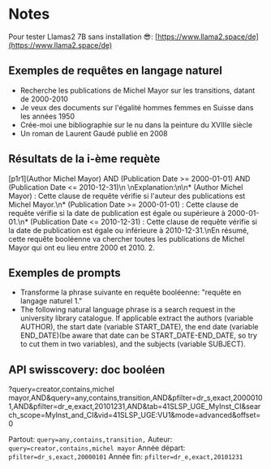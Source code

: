 # Notes

Pour tester Llamas2 7B sans installation 😎: [https://www.llama2.space/de](https://www.llama2.space/de)

## Exemples de requêtes en langage naturel

* Recherche les publications de Michel Mayor sur les transitions, datant de 2000-2010
* Je veux des documents sur l'égalité hommes femmes en Suisse dans les années 1950
* Crée-moi une bibliographie sur le nu dans la peinture du XVIIIe siècle
* Un roman de Laurent Gaudé publié en 2008

## Résultats de la i-ème requète
[p1r1](Author Michel Mayor) AND (Publication Date >= 2000-01-01) AND (Publication Date <= 2010-12-31)\n    \nExplanation:\n\n* (Author Michel Mayor) : Cette clause de requête vérifie si l'auteur des publications est Michel Mayor.\n* (Publication Date >= 2000-01-01) : Cette clause de requête vérifie si la date de publication est égale ou supérieure à 2000-01-01.\n* (Publication Date <= 2010-12-31) : Cette clause de requête vérifie si la date de publication est égale ou inférieure à 2010-12-31.\nEn résumé, cette requête booléenne va chercher toutes les publications de Michel Mayor qui ont eu lieu entre 2000 et 2010.
2.

## Exemples de prompts

* Transforme la phrase suivante en requête booléenne: "requête en langage naturel 1."
* The following natural language phrase is a search request in the university library catalogue. If applicable extract the authors (variable AUTHOR), the start date (variable START_DATE), the end date (variable END_DATE)(be aware that date can be START_DATE-END_DATE, so try to cut them in two variables),  and the subjects (variable SUBJECT).


## API swisscovery: doc booléen

?query=creator,contains,michel mayor,AND&query=any,contains,transition,AND&pfilter=dr_s,exact,20000101,AND&pfilter=dr_e,exact,20101231,AND&tab=41SLSP_UGE_MyInst_CI&search_scope=MyInst_and_CI&vid=41SLSP_UGE:VU1&mode=advanced&offset=0

Partout: `query=any,contains,transition,`
Auteur: `query=creator,contains,michel mayor`
Année départ: `pfilter=dr_s,exact,20000101`
Année fin: `pfilter=dr_e,exact,20101231`
